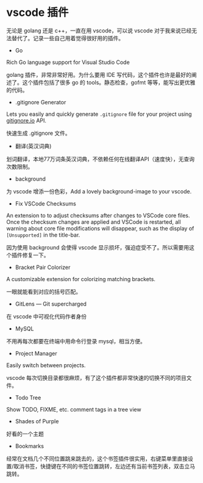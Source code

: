 # vscode 插件

无论是 golang 还是 c++，一直在用 vscode，可以说 vscode 对于我来说已经无法替代了。记录一些自己用着觉得很好用的插件。

- Go

Rich Go language support for Visual Studio Code

golang 插件，非常非常好用。为什么要用 IDE 写代码，这个插件也许是最好的阐述了。这个插件包括了很多 go 的 tools。静态检查，gofmt 等等，能写出更优雅的代码。

- .gitignore Generator

Lets you easily and quickly generate `.gitignore` file for your project using [gitignore.io](https://gitignore.io/) API.

快速生成 .gitignore 文件。

- 翻译(英汉词典)

划词翻译，本地77万词条英汉词典，不依赖任何在线翻译API（速度快），无查询次数限制。

- background

为 vscode 增添一份色彩，Add a lovely background-image to your vscode.

- Fix VSCode Checksums

An extension to to adjust checksums after changes to VSCode core files. Once the checksum changes are applied and VSCode is restarted, all warning about core file modifications will disappear, such as the display of `[Unsupported]` in the title-bar.

因为使用 background 会使得 vscode 显示损坏，强迫症受不了。所以需要用这个插件修复一下。

- Bracket Pair Colorizer

A customizable extension for colorizing matching brackets.

一眼就能看到对应的括号匹配。

- GitLens — Git supercharged

在 vscode 中可视化代码作者身份

- MySQL

不用再每次都要在终端中用命令行登录 mysql，相当方便。

- Project Manager

Easily switch between projects.

vscode 每次切换目录都很麻烦，有了这个插件都非常快速的切换不同的项目文件。

- Todo Tree

Show TODO, FIXME, etc. comment tags in a tree view

- Shades of Purple

好看的一个主题

- Bookmarks

经常在文档几个不同位置跳来跳去的，这个书签插件很实用，右键菜单里直接设置/取消书签，快捷键在不同的书签位置跳转，左边还有当前书签列表，双击立马跳转。